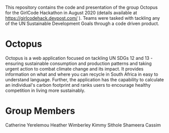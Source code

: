 This repository contains the code and presentation of the group Octopus for the GirlCode Hackathon in August 2020 (details available at https://girlcodehack.devpost.com/ ). Teams were tasked with tackling any of the UN Sustainable Development Goals through a code driven product.

# Octopus 
Octopus is a web application focused on tackling UN SDGs 12 and 13 - ensuring sustainable consumption and production patterns and taking urgent action to combat climate change and its impact. It provides information on what and where you can recycle in South Africa in easy to understand language. Further, the application has the capability to calculate an individual's carbon footprint and ranks users to encourage healthy competition in living more sustainably. 

# Group Members
Catherine Yerelemou
Heather Wimberley
Kimmy Sithole
Shameera Cassim
